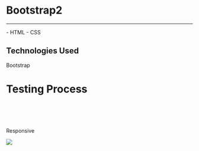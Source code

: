 <h1>Bootstrap2</h1>

<hr>
- HTML
- CSS
<h2>Technologies Used</h2>

<p>

Bootstrap



# Testing Process

</br></br>
  </br>
  </br> Responsive </p>

![](./images/bootstrap2.gif)
